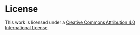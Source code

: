 # License

This work is licensed under a [Creative Commons Attribution 4.0 International License](https://creativecommons.org/licenses/by/4.0/).